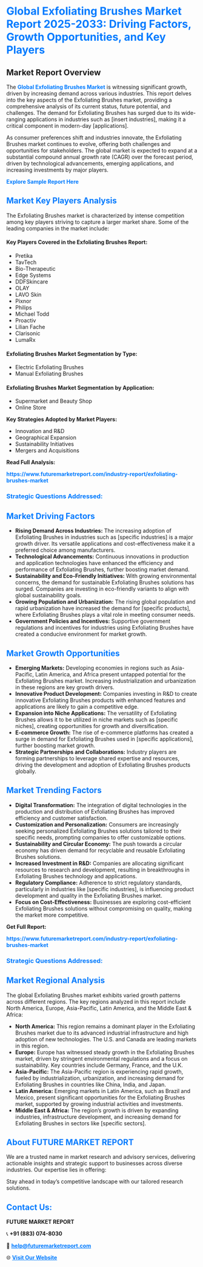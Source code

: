 <h1 style="color: #007BFF;">Global Exfoliating Brushes Market Report 2025-2033: Driving Factors, Growth Opportunities, and Key Players</h1>

<section id="overview">
<h2>Market Report Overview</h2>
<p>The <a href="https://www.futuremarketreport.com/industry-report/exfoliating-brushes-market" style="color: #007BFF; text-decoration: none;"><strong>Global Exfoliating Brushes Market</strong></a> is witnessing significant growth, driven by increasing demand across various industries. This report delves into the key aspects of the Exfoliating Brushes market, providing a comprehensive analysis of its current status, future potential, and challenges. The demand for Exfoliating Brushes has surged due to its wide-ranging applications in industries such as [insert industries], making it a critical component in modern-day [applications].</p>
<p>As consumer preferences shift and industries innovate, the Exfoliating Brushes market continues to evolve, offering both challenges and opportunities for stakeholders. The global market is expected to expand at a substantial compound annual growth rate (CAGR) over the forecast period, driven by technological advancements, emerging applications, and increasing investments by major players.</p>
</section>

<section id="overview">
<p><a href="https://www.futuremarketreport.com/request-sample/reportId=83119" style="color: #007BFF; text-decoration: none;"><strong>Explore Sample Report Here</strong></a></p>
</section>

<section id="key-players">
<h2 style="color: #007BFF;">Market Key Players Analysis</h2>
<p>The Exfoliating Brushes market is characterized by intense competition among key players striving to capture a larger market share. Some of the leading companies in the market include:</p>
<h4>Key Players Covered in the Exfoliating Brushes Report:</h4>
<ul><li>Pretika</li><li>TavTech</li><li>Bio-Therapeutic</li><li>Edge Systems</li><li>DDFSkincare</li><li>OLAY</li><li>LAVO Skin</li><li>Pixnor</li><li>Philips</li><li>Michael Todd</li><li>Proactiv</li><li>Lilian Fache</li><li>Clarisonic</li><li>LumaRx</li></ul>
<h4>Exfoliating Brushes Market Segmentation by Type:</h4>
<ul><li>Electric Exfoliating Brushes</li><li>Manual Exfoliating Brushes</li></ul>

<h4>Exfoliating Brushes Market Segmentation by Application:</h4>
<ul><li>Supermarket and Beauty Shop</li><li>Online Store</li></ul>
<p><strong>Key Strategies Adopted by Market Players:</strong></p>
<ul>
<li>Innovation and R&D</li>
<li>Geographical Expansion</li>
<li>Sustainability Initiatives</li>
<li>Mergers and Acquisitions</li>
</ul>
</section>

<section>
<p><strong>Read Full Analysis: </strong></p><a href="https://www.futuremarketreport.com/industry-report/exfoliating-brushes-market" style="color: #007BFF; text-decoration: none;"><strong>https://www.futuremarketreport.com/industry-report/exfoliating-brushes-market</strong></a>
<h3 style="color: #007BFF;">Strategic Questions Addressed:</h3>
</section>

<section id="driving-factors">
<h2 style="color: #007BFF;">Market Driving Factors</h2>
<ul>
<li><strong>Rising Demand Across Industries:</strong> The increasing adoption of Exfoliating Brushes in industries such as [specific industries] is a major growth driver. Its versatile applications and cost-effectiveness make it a preferred choice among manufacturers.</li>
<li><strong>Technological Advancements:</strong> Continuous innovations in production and application technologies have enhanced the efficiency and performance of Exfoliating Brushes, further boosting market demand.</li>
<li><strong>Sustainability and Eco-Friendly Initiatives:</strong> With growing environmental concerns, the demand for sustainable Exfoliating Brushes solutions has surged. Companies are investing in eco-friendly variants to align with global sustainability goals.</li>
<li><strong>Growing Population and Urbanization:</strong> The rising global population and rapid urbanization have increased the demand for [specific products], where Exfoliating Brushes plays a vital role in meeting consumer needs.</li>
<li><strong>Government Policies and Incentives:</strong> Supportive government regulations and incentives for industries using Exfoliating Brushes have created a conducive environment for market growth.</li>
</ul>
</section>

<section id="growth-opportunities">
<h2 style="color: #007BFF;">Market Growth Opportunities</h2>
<ul>
<li><strong>Emerging Markets:</strong> Developing economies in regions such as Asia-Pacific, Latin America, and Africa present untapped potential for the Exfoliating Brushes market. Increasing industrialization and urbanization in these regions are key growth drivers.</li>
<li><strong>Innovative Product Development:</strong> Companies investing in R&D to create innovative Exfoliating Brushes products with enhanced features and applications are likely to gain a competitive edge.</li>
<li><strong>Expansion into Niche Applications:</strong> The versatility of Exfoliating Brushes allows it to be utilized in niche markets such as [specific niches], creating opportunities for growth and diversification.</li>
<li><strong>E-commerce Growth:</strong> The rise of e-commerce platforms has created a surge in demand for Exfoliating Brushes used in [specific applications], further boosting market growth.</li>
<li><strong>Strategic Partnerships and Collaborations:</strong> Industry players are forming partnerships to leverage shared expertise and resources, driving the development and adoption of Exfoliating Brushes products globally.</li>
</ul>
</section>

<section id="trending-factors">
<h2 style="color: #007BFF;">Market Trending Factors</h2>
<ul>
<li><strong>Digital Transformation:</strong> The integration of digital technologies in the production and distribution of Exfoliating Brushes has improved efficiency and customer satisfaction.</li>
<li><strong>Customization and Personalization:</strong> Consumers are increasingly seeking personalized Exfoliating Brushes solutions tailored to their specific needs, prompting companies to offer customizable options.</li>
<li><strong>Sustainability and Circular Economy:</strong> The push towards a circular economy has driven demand for recyclable and reusable Exfoliating Brushes solutions.</li>
<li><strong>Increased Investment in R&D:</strong> Companies are allocating significant resources to research and development, resulting in breakthroughs in Exfoliating Brushes technology and applications.</li>
<li><strong>Regulatory Compliance:</strong> Adherence to strict regulatory standards, particularly in industries like [specific industries], is influencing product development and quality in the Exfoliating Brushes market.</li>
<li><strong>Focus on Cost-Effectiveness:</strong> Businesses are exploring cost-efficient Exfoliating Brushes solutions without compromising on quality, making the market more competitive.</li>
</ul>
</section>

<section>
<p><strong>Get Full Report: </strong></p><a href="https://www.futuremarketreport.com/industry-report/exfoliating-brushes-market" style="color: #007BFF; text-decoration: none;"><strong>https://www.futuremarketreport.com/industry-report/exfoliating-brushes-market</strong></a>
<h3 style="color: #007BFF;">Strategic Questions Addressed:</h3>
</section>


<section id="regional-analysis">
<h2 style="color: #007BFF;">Market Regional Analysis</h2>
<p>The global Exfoliating Brushes market exhibits varied growth patterns across different regions. The key regions analyzed in this report include North America, Europe, Asia-Pacific, Latin America, and the Middle East & Africa:</p>
<ul>
<li><strong>North America:</strong> This region remains a dominant player in the Exfoliating Brushes market due to its advanced industrial infrastructure and high adoption of new technologies. The U.S. and Canada are leading markets in this region.</li>
<li><strong>Europe:</strong> Europe has witnessed steady growth in the Exfoliating Brushes market, driven by stringent environmental regulations and a focus on sustainability. Key countries include Germany, France, and the U.K.</li>
<li><strong>Asia-Pacific:</strong> The Asia-Pacific region is experiencing rapid growth, fueled by industrialization, urbanization, and increasing demand for Exfoliating Brushes in countries like China, India, and Japan.</li>
<li><strong>Latin America:</strong> Emerging markets in Latin America, such as Brazil and Mexico, present significant opportunities for the Exfoliating Brushes market, supported by growing industrial activities and investments.</li>
<li><strong>Middle East & Africa:</strong> The region’s growth is driven by expanding industries, infrastructure development, and increasing demand for Exfoliating Brushes in sectors like [specific sectors].</li>
</ul>
</section>

<footer>
<h2 style="color: #007BFF;">About FUTURE MARKET REPORT</h2>
<p>We are a trusted name in market research and advisory services, delivering actionable insights and strategic support to businesses across diverse industries. Our expertise lies in offering:</p>

<p>Stay ahead in today’s competitive landscape with our tailored research solutions.</p>

<h2 style="color: #007BFF;">Contact Us:</h2>
<p><strong>FUTURE MARKET REPORT</strong></p>
<p>📞 <strong>+91 (883) 074-8030</strong></p>
<p>📧 <strong><a href="mailto:help@futuremarketreport.com" style="color: #007BFF;">help@futuremarketreport.com</a></strong></p>
<p>🌐 <strong><a href="https://www.futuremarketreport.com/" style="color: #007BFF;">Visit Our Website</a></strong></p>
</footer>
